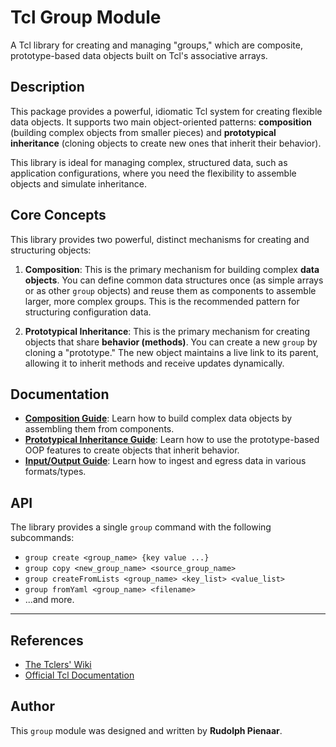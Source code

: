 # Tcl Group Module

A Tcl library for creating and managing "groups," which are composite, prototype-based data objects built on Tcl's associative arrays.

## Description

This package provides a powerful, idiomatic Tcl system for creating flexible data objects. It supports two main object-oriented patterns: **composition** (building complex objects from smaller pieces) and **prototypical inheritance** (cloning objects to create new ones that inherit their behavior).

This library is ideal for managing complex, structured data, such as application configurations, where you need the flexibility to assemble objects and simulate inheritance.

## Core Concepts

This library provides two powerful, distinct mechanisms for creating and structuring objects:

1.  **Composition**: This is the primary mechanism for building complex **data objects**. You can define common data structures once (as simple arrays or as other `group` objects) and reuse them as components to assemble larger, more complex groups. This is the recommended pattern for structuring configuration data.

2.  **Prototypical Inheritance**: This is the primary mechanism for creating objects that share **behavior (methods)**. You can create a new `group` by cloning a "prototype." The new object maintains a live link to its parent, allowing it to inherit methods and receive updates dynamically.

## Documentation

* **[Composition Guide](./docs/composition.md)**: Learn how to build complex data objects by assembling them from components.
* **[Prototypical Inheritance Guide](./docs/prototypes.md)**: Learn how to use the prototype-based OOP features to create objects that inherit behavior.
* **[Input/Output Guide](./docs/io.md)**: Learn how to ingest and egress data in various formats/types.

## API

The library provides a single `group` command with the following subcommands:

* `group create <group_name> {key value ...}`
* `group copy <new_group_name> <source_group_name>`
* `group createFromLists <group_name> <key_list> <value_list>`
* `group fromYaml <group_name> <filename>`
* ...and more.

---

## References

* [The Tclers' Wiki](https://wiki.tcl-lang.org/)
* [Official Tcl Documentation](https://www.tcl.tk/man/)

## Author

This `group` module was designed and written by **Rudolph Pienaar**.
